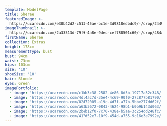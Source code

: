 ```yaml
---
template: ModelPage
title: Sheree
featuredImage: >-
  https://ucarecdn.com/e30b42d2-c513-45ae-bc1e-3d9818edbdc9/-/crop/2449x1246/0,188/-/preview/
imageThumbnail: >-
  https://ucarecdn.com/2a33513d-79f9-4a8e-9dec-cef788501c60/-/crop/484x639/1121,240/-/preview/
firstName: Sheree
collection: Extras
height: 178cm
measurementType: bust
bust: 94cm
waist: 73cm
hips: 103cm
size: '10'
shoeSize: '10'
hair: Blonde
eyes: Green
imagePortfolio:
  - image: 'https://ucarecdn.com/c1bb3c38-2582-4e86-8d5b-19717a52c348/'
  - image: 'https://ucarecdn.com/4d14ac7d-35e4-4c69-90f0-27c877b81790/'
  - image: 'https://ucarecdn.com/02d72005-a19c-4d7f-a77b-5bbe277dd62f/'
  - image: 'https://ucarecdn.com/a63b3672-0843-4624-98b1-b0b9b143d063/'
  - image: 'https://ucarecdn.com/2beb12f0-7c70-438e-b5aa-3c254dd248fc/'
  - image: 'https://ucarecdn.com/417d52e7-10f9-454d-a755-9c16e3e7992e/'
---
```


